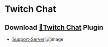 # Twitch Chat
## Download [**🔽Twitch Chat**](https://strencher.github.io/download/?plugin=TwitchChatV2) Plugin
 - [Support-Server](https://discord.gg/gvA2ree)
![image](https://strencher.github.io/TwitchChatPrewiew.gif)